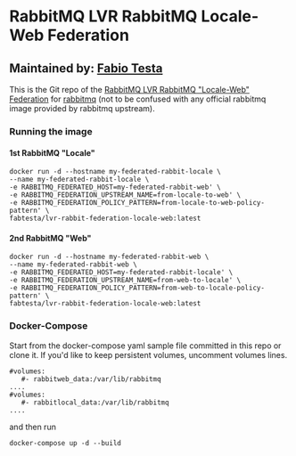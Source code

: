 # RabbitMQ LVR RabbitMQ Locale-Web Federation
## Maintained by: [Fabio Testa](https://hub.docker.com/r/fabtesta/)

This is the Git repo of the [RabbitMQ LVR RabbitMQ "Locale-Web" Federation](https://hub.docker.com/r/fabtesta/lvr-rabbit-federation-locale-web) for [rabbitmq](https://hub.docker.com/_/rabbitmq/) (not to be confused with any official rabbitmq image provided by rabbitmq upstream).

### Running the image
#### 1st RabbitMQ "Locale"
~~~~
docker run -d --hostname my-federated-rabbit-locale \
--name my-federated-rabbit-locale \
-e RABBITMQ_FEDERATED_HOST=my-federated-rabbit-web' \
-e RABBITMQ_FEDERATION_UPSTREAM_NAME=from-locale-to-web' \
-e RABBITMQ_FEDERATION_POLICY_PATTERN=from-locale-to-web-policy-pattern' \
fabtesta/lvr-rabbit-federation-locale-web:latest
~~~~

#### 2nd RabbitMQ "Web"
~~~~
docker run -d --hostname my-federated-rabbit-web \
--name my-federated-rabbit-web \
-e RABBITMQ_FEDERATED_HOST=my-federated-rabbit-locale' \
-e RABBITMQ_FEDERATION_UPSTREAM_NAME=from-web-to-locale' \
-e RABBITMQ_FEDERATION_POLICY_PATTERN=from-web-to-locale-policy-pattern' \
fabtesta/lvr-rabbit-federation-locale-web:latest
~~~~

### Docker-Compose
Start from the docker-compose yaml sample file committed in this repo or clone it.
If you'd like to keep persistent volumes, uncomment volumes lines.
~~~~
#volumes:
   #- rabbitweb_data:/var/lib/rabbitmq
....
#volumes:
   #- rabbitlocal_data:/var/lib/rabbitmq
....
~~~~

and then run
~~~~
docker-compose up -d --build
~~~~
